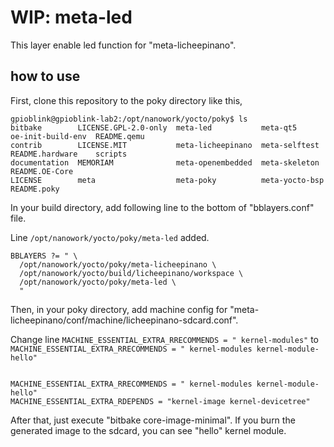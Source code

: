 # WIP: meta-led

This layer enable led function for "meta-licheepinano".

## how to use

First, clone this repository to the poky directory like this,

```
gpioblink@gpioblink-lab2:/opt/nanowork/yocto/poky$ ls
bitbake        LICENSE.GPL-2.0-only  meta-led           meta-qt5        oe-init-build-env  README.qemu
contrib        LICENSE.MIT           meta-licheepinano  meta-selftest   README.hardware    scripts
documentation  MEMORIAM              meta-openembedded  meta-skeleton   README.OE-Core
LICENSE        meta                  meta-poky          meta-yocto-bsp  README.poky
```

In your build directory, add following line to the bottom of "bblayers.conf" file.

Line `/opt/nanowork/yocto/poky/meta-led` added.

```
BBLAYERS ?= " \
  /opt/nanowork/yocto/poky/meta-licheepinano \
  /opt/nanowork/yocto/build/licheepinano/workspace \
  /opt/nanowork/yocto/poky/meta-led \
  "
```

Then, in your poky directory, add machine config for "meta-licheepinano/conf/machine/licheepinano-sdcard.conf".

Change line `MACHINE_ESSENTIAL_EXTRA_RRECOMMENDS = " kernel-modules"` to `MACHINE_ESSENTIAL_EXTRA_RRECOMMENDS = " kernel-modules kernel-module-hello"`

```

MACHINE_ESSENTIAL_EXTRA_RRECOMMENDS = " kernel-modules kernel-module-hello"
MACHINE_ESSENTIAL_EXTRA_RDEPENDS = "kernel-image kernel-devicetree"

```

After that, just execute "bitbake core-image-minimal". If you burn the generated image to the sdcard, you can see "hello" kernel module.


